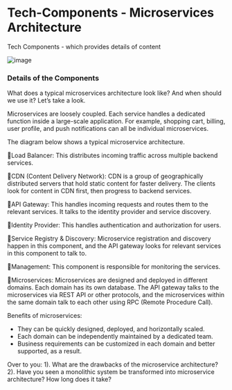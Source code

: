 # Tech-Components - Microservices Architecture
Tech Components - which provides details of content

![image](https://user-images.githubusercontent.com/115500959/195155870-57b0f898-0f4d-4e44-9cf3-e4a29ebe4905.png)

### Details of the Components
What does a typical microservices architecture look like? And when should we use it? Let’s take a look.<br>

Microservices are loosely coupled. Each service handles a dedicated function inside a large-scale application. For example, shopping cart, billing, user profile, and push notifications can all be individual microservices. <br>

The diagram below shows a typical microservice architecture. <br>

🔹Load Balancer: This distributes incoming traffic across multiple backend services. <br>

🔹CDN (Content Delivery Network): CDN is a group of geographically distributed servers that hold static content for faster delivery. The clients look for content in CDN first, then progress to backend services.<br>

🔹API Gateway: This handles incoming requests and routes them to the relevant services. It talks to the identity provider and service discovery.<br>

🔹Identity Provider: This handles authentication and authorization for users. <br>

🔹Service Registry & Discovery: Microservice registration and discovery happen in this component, and the API gateway looks for relevant services in this component to talk to. <br>

🔹Management: This component is responsible for monitoring the services.<br>

🔹Microservices: Microservices are designed and deployed in different domains. Each domain has its own database. The API gateway talks to the microservices via REST API or other protocols, and the microservices within the same domain talk to each other using RPC (Remote Procedure Call).<br>

Benefits of microservices:<br>
- They can be quickly designed, deployed, and horizontally scaled.<br>
- Each domain can be independently maintained by a dedicated team.<br>
- Business requirements can be customized in each domain and better supported, as a result.<br>

Over to you: 1). What are the drawbacks of the microservice architecture?<br>
2). Have you seen a monolithic system be transformed into microservice architecture? How long does it take?<br>
